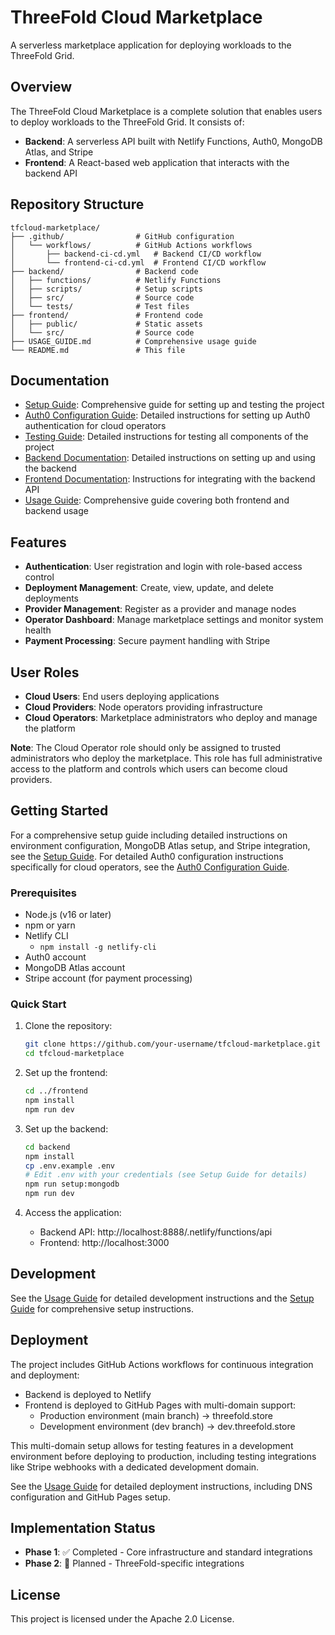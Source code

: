 # ThreeFold Cloud Marketplace

A serverless marketplace application for deploying workloads to the ThreeFold Grid.

## Overview

The ThreeFold Cloud Marketplace is a complete solution that enables users to deploy workloads to the ThreeFold Grid. It consists of:

- **Backend**: A serverless API built with Netlify Functions, Auth0, MongoDB Atlas, and Stripe
- **Frontend**: A React-based web application that interacts with the backend API

## Repository Structure

```
tfcloud-marketplace/
├── .github/                # GitHub configuration
│   └── workflows/          # GitHub Actions workflows
│       ├── backend-ci-cd.yml   # Backend CI/CD workflow
│       └── frontend-ci-cd.yml  # Frontend CI/CD workflow
├── backend/                # Backend code
│   ├── functions/          # Netlify Functions
│   ├── scripts/            # Setup scripts
│   ├── src/                # Source code
│   └── tests/              # Test files
├── frontend/               # Frontend code
│   ├── public/             # Static assets
│   └── src/                # Source code
├── USAGE_GUIDE.md          # Comprehensive usage guide
└── README.md               # This file
```

## Documentation

- [Setup Guide](docs/SETUP_GUIDE.md): Comprehensive guide for setting up and testing the project
- [Auth0 Configuration Guide](docs/AUTH0_CONFIGURATION.md): Detailed instructions for setting up Auth0 authentication for cloud operators
- [Testing Guide](docs/TESTING_GUIDE.md): Detailed instructions for testing all components of the project
- [Backend Documentation](backend/README.md): Detailed instructions on setting up and using the backend
- [Frontend Documentation](frontend/README.md): Instructions for integrating with the backend API
- [Usage Guide](USAGE_GUIDE.md): Comprehensive guide covering both frontend and backend usage

## Features

- **Authentication**: User registration and login with role-based access control
- **Deployment Management**: Create, view, update, and delete deployments
- **Provider Management**: Register as a provider and manage nodes
- **Operator Dashboard**: Manage marketplace settings and monitor system health
- **Payment Processing**: Secure payment handling with Stripe

## User Roles

- **Cloud Users**: End users deploying applications
- **Cloud Providers**: Node operators providing infrastructure
- **Cloud Operators**: Marketplace administrators who deploy and manage the platform

**Note**: The Cloud Operator role should only be assigned to trusted administrators who deploy the marketplace. This role has full administrative access to the platform and controls which users can become cloud providers.

## Getting Started

For a comprehensive setup guide including detailed instructions on environment configuration, MongoDB Atlas setup, and Stripe integration, see the [Setup Guide](docs/SETUP_GUIDE.md). For detailed Auth0 configuration instructions specifically for cloud operators, see the [Auth0 Configuration Guide](docs/AUTH0_CONFIGURATION.md).

### Prerequisites

- Node.js (v16 or later)
- npm or yarn
- Netlify CLI
  - `npm install -g netlify-cli`
- Auth0 account
- MongoDB Atlas account
- Stripe account (for payment processing)

### Quick Start

1. Clone the repository:
   ```bash
   git clone https://github.com/your-username/tfcloud-marketplace.git
   cd tfcloud-marketplace
   ```

2. Set up the frontend:
   ```bash
   cd ../frontend
   npm install
   npm run dev
   ```

3. Set up the backend:
   ```bash
   cd backend
   npm install
   cp .env.example .env
   # Edit .env with your credentials (see Setup Guide for details)
   npm run setup:mongodb
   npm run dev
   ```

4. Access the application:
   - Backend API: http://localhost:8888/.netlify/functions/api
   - Frontend: http://localhost:3000

## Development

See the [Usage Guide](USAGE_GUIDE.md) for detailed development instructions and the [Setup Guide](docs/SETUP_GUIDE.md) for comprehensive setup instructions.

## Deployment

The project includes GitHub Actions workflows for continuous integration and deployment:

- Backend is deployed to Netlify
- Frontend is deployed to GitHub Pages with multi-domain support:
  - Production environment (main branch) → threefold.store
  - Development environment (dev branch) → dev.threefold.store

This multi-domain setup allows for testing features in a development environment before deploying to production, including testing integrations like Stripe webhooks with a dedicated development domain.

See the [Usage Guide](USAGE_GUIDE.md) for detailed deployment instructions, including DNS configuration and GitHub Pages setup.

## Implementation Status

- **Phase 1**: ✅ Completed - Core infrastructure and standard integrations
- **Phase 2**: 🔄 Planned - ThreeFold-specific integrations

## License

This project is licensed under the Apache 2.0 License.